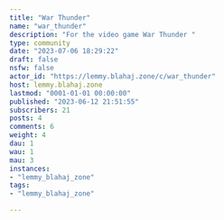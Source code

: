 ```yaml
---
title: "War Thunder" 
name: "war_thunder"
description: "For the video game War Thunder "
type: community
date: "2023-07-06 18:29:22"
draft: false
nsfw: false
actor_id: "https://lemmy.blahaj.zone/c/war_thunder"
host: lemmy.blahaj.zone
lastmod: "0001-01-01 00:00:00"
published: "2023-06-12 21:51:55"
subscribers: 21
posts: 4
comments: 6
weight: 4
dau: 1
wau: 1
mau: 3
instances:
- "lemmy_blahaj_zone"
tags: 
- "lemmy_blahaj_zone"

---
```

